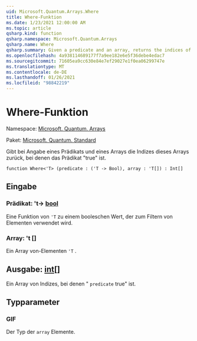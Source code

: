 ```yaml
---
uid: Microsoft.Quantum.Arrays.Where
title: Where-Funktion
ms.date: 1/23/2021 12:00:00 AM
ms.topic: article
qsharp.kind: function
qsharp.namespace: Microsoft.Quantum.Arrays
qsharp.name: Where
qsharp.summary: Given a predicate and an array, returns the indices of that array where the predicate is true.
ms.openlocfilehash: 4a938114689177f7a9ee182e6e5f36debe4edac7
ms.sourcegitcommit: 71605ea9cc630e84e7ef29027e1f0ea06299747e
ms.translationtype: MT
ms.contentlocale: de-DE
ms.lasthandoff: 01/26/2021
ms.locfileid: "98842219"
---
```

# <a name="where-function"></a>Where-Funktion

Namespace: [Microsoft. Quantum. Arrays](xref:Microsoft.Quantum.Arrays)

Paket: [Microsoft. Quantum. Standard](https://nuget.org/packages/Microsoft.Quantum.Standard)


Gibt bei Angabe eines Prädikats und eines Arrays die Indizes dieses Arrays zurück, bei denen das Prädikat "true" ist.

```qsharp
function Where<'T> (predicate : ('T -> Bool), array : 'T[]) : Int[]
```


## <a name="input"></a>Eingabe

### <a name="predicate--t---bool"></a>Prädikat: 't-> [bool](xref:microsoft.quantum.lang-ref.bool)

Eine Funktion von `'T` zu einem booleschen Wert, der zum Filtern von Elementen verwendet wird.


### <a name="array--t"></a>Array: 't []

Ein Array von-Elementen `'T` .



## <a name="output--int"></a>Ausgabe: [int](xref:microsoft.quantum.lang-ref.int)[]

Ein Array von Indizes, bei denen " `predicate` true" ist.

## <a name="type-parameters"></a>Typparameter

### <a name="t"></a>GIF

Der Typ der `array` Elemente.
